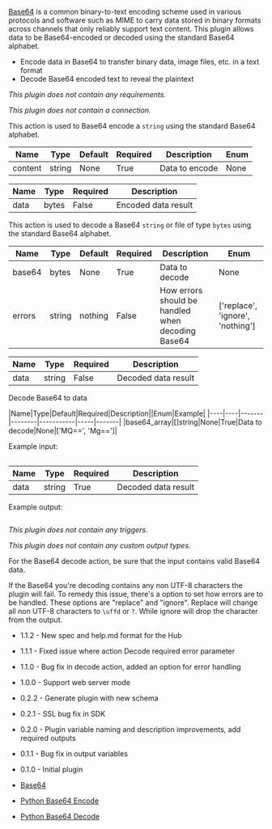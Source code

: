 

[Base64](https://en.wikipedia.org/wiki/Base64) is a common binary-to-text encoding scheme used in various protocols and software such as MIME to carry data stored in binary formats across channels that only reliably support text content. This plugin allows data to be Base64-encoded or decoded using the standard Base64 alphabet.



* Encode data in Base64 to transfer binary data, image files, etc. in a text format
* Decode Base64 encoded text to reveal the plaintext



_This plugin does not contain any requirements._




_This plugin does not contain a connection._







This action is used to Base64 encode a `string` using the standard Base64 alphabet.


|Name|Type|Default|Required|Description|Enum|
|----|----|-------|--------|-----------|----|
|content|string|None|True|Data to encode|None|None|



|Name|Type|Required|Description|
|----|----|--------|-----------|
|data|bytes|False|Encoded data result|



This action is used to decode a Base64 `string` or file of type `bytes` using the standard Base64 alphabet.


|Name|Type|Default|Required|Description|Enum|
|----|----|-------|--------|-----------|----|
|base64|bytes|None|True|Data to decode|None|
|errors|string|nothing|False|How errors should be handled when decoding Base64|['replace', 'ignore', 'nothing']|



|Name|Type|Required|Description|
|----|----|--------|-----------|
|data|string|False|Decoded data result|



Decode Base64 to data


|Name|Type|Default|Required|Description||Enum|Example|
|----|----|-------|--------|-----------|-----|-------|
|base64_array|[]string|None|True|Data to decode|None|['MQ==', 'Mg==']|

Example input:

```
```


|Name|Type|Required|Description|
|----|----|--------|-----------|
|data|string|True|Decoded data result|

Example output:

```
```





_This plugin does not contain any triggers._



_This plugin does not contain any custom output types._



For the Base64 decode action, be sure that the input contains valid Base64 data.

If the Base64 you're decoding contains any non UTF-8 characters the plugin will fail. To remedy this issue, there's a
option to set how errors are to be handled. These options are "replace" and "ignore". Replace will change all non UTF-8
characters to `\uffd` or `?`. While ignore will drop the character from the output.


* 1.1.2 - New spec and help.md format for the Hub
* 1.1.1 - Fixed issue where action Decode required error parameter
* 1.1.0 - Bug fix in decode action, added an option for error handling
* 1.0.0 - Support web server mode
* 0.2.2 - Generate plugin with new schema
* 0.2.1 - SSL bug fix in SDK
* 0.2.0 - Plugin variable naming and description improvements, add required outputs
* 0.1.1 - Bug fix in output variables
* 0.1.0 - Initial plugin



* [Base64](https://en.wikipedia.org/wiki/Base64)
* [Python Base64 Encode](https://docs.python.org/2/library/base64.html#base64.standard_b64encode)
* [Python Base64 Decode](https://docs.python.org/2/library/base64.html#base64.standard_b64decode)

